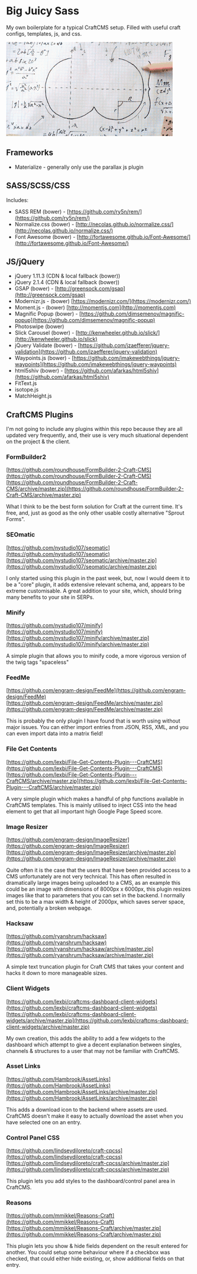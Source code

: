 Big Juicy Sass
==============

My own boilerplate for a typical CraftCMS setup. Filled with useful craft configs, templates, js, and css.

![Big Juicy Sass](Big_Juicy_Sass.gif "from 'Drop girl' by IceCube")

## Frameworks

- Materialize - generally only use the parallax js plugin

## SASS/SCSS/CSS

Includes:

- SASS REM (bower) - [https://github.com/ry5n/rem/](https://github.com/ry5n/rem/)
- Normalize.css (bower) - [http://necolas.github.io/normalize.css/](http://necolas.github.io/normalize.css/)
- Font Awesome (bower) - [http://fortawesome.github.io/Font-Awesome/](http://fortawesome.github.io/Font-Awesome/)

## JS/jQuery
- jQuery 1.11.3 (CDN & local fallback (bower))
- jQuery 2.1.4 (CDN & local fallback (bower))
- GSAP (bower) - [http://greensock.com/gsap](http://greensock.com/gsap)
- Modernizr.js - (bower) [https://modernizr.com/](https://modernizr.com/)
- Moment.js - (bower) [http://momentjs.com](http://momentjs.com)
- Magnific Popup (bower) - [https://github.com/dimsemenov/magnific-popup](https://github.com/dimsemenov/magnific-popup)
- Photoswipe (bower)
- Slick Carousel (bower) - [http://kenwheeler.github.io/slick/](http://kenwheeler.github.io/slick)
- jQuery Validate (bower) - [https://github.com/jzaefferer/jquery-validation](https://github.com/jzaefferer/jquery-validation)
- Waypoints.js (bower) - [https://github.com/imakewebthings/jquery-waypoints](https://github.com/imakewebthings/jquery-waypoints)
- html5shiv (bower) - [https://github.com/afarkas/html5shiv](https://github.com/afarkas/html5shiv)
- FitText.js
- isotope.js
- MatchHeight.js

## CraftCMS Plugins

I'm not going to include any plugins within this repo because they are all updated very frequently, and, their use is very much situational dependent on the project & the client.

### FormBuilder2
[https://github.com/roundhouse/FormBuilder-2-Craft-CMS](https://github.com/roundhouse/FormBuilder-2-Craft-CMS)<br> [https://github.com/roundhouse/FormBuilder-2-Craft-CMS/archive/master.zip](https://github.com/roundhouse/FormBuilder-2-Craft-CMS/archive/master.zip)

What I think to be the best form solution for Craft at the current time. It's free, and, just as good as the only other usable costly alternative "Sprout Forms".

### SEOmatic
[https://github.com/nystudio107/seomatic](https://github.com/nystudio107/seomatic)<br>
[https://github.com/nystudio107/seomatic/archive/master.zip](https://github.com/nystudio107/seomatic/archive/master.zip)

I only started using this plugin in the past week, but, now I would deem it to be a "core" plugin, it adds extensive relevant schema, and, appears to be extreme customisable. A great addition to your site, which, should bring many benefits to your site in SERPs.

### Minify
[https://github.com/nystudio107/minify](https://github.com/nystudio107/minify)<br>
[https://github.com/nystudio107/minify/archive/master.zip](https://github.com/nystudio107/minify/archive/master.zip)

A simple plugin that allows you to minify code, a more vigorous version of the twig tags "spaceless"

### FeedMe
[https://github.com/engram-design/FeedMe](https://github.com/engram-design/FeedMe)<br>
[https://github.com/engram-design/FeedMe/archive/master.zip](https://github.com/engram-design/FeedMe/archive/master.zip)

This is probably the only plugin I have found that is worth using without major issues. You can either import entries from JSON, RSS, XML, and you can even import data into a matrix field!

### File Get Contents
[https://github.com/lexbi/File-Get-Contents-Plugin---CraftCMS](https://github.com/lexbi/File-Get-Contents-Plugin---CraftCMS)<br>
[https://github.com/lexbi/File-Get-Contents-Plugin---CraftCMS/archive/master.zip](https://github.com/lexbi/File-Get-Contents-Plugin---CraftCMS/archive/master.zip)

A very simple plugin which makes a handful of php functions available in CraftCMS templates. This is mainly utilised to inject CSS into the head element to get that all important high Google Page Speed score.

### Image Resizer

[https://github.com/engram-design/ImageResizer](https://github.com/engram-design/ImageResizer)<br>
[https://github.com/engram-design/ImageResizer/archive/master.zip](https://github.com/engram-design/ImageResizer/archive/master.zip)

Quite often it is the case that the users that have been provided access to a CMS unfortunately are not very technical. This has often resulted in dramatically large images being uploaded to a CMS, as an example this could be an image with dimensions of 8000px x 6000px, this plugin resizes images like that to parameters that you can set in the backend. I normally set this to be a max width & height of 2000px, which saves server space, and, potentially a broken webpage.

### Hacksaw
[https://github.com/ryanshrum/hacksaw](https://github.com/ryanshrum/hacksaw)<br>
[https://github.com/ryanshrum/hacksaw/archive/master.zip](https://github.com/ryanshrum/hacksaw/archive/master.zip)

A simple text truncation plugin for Craft CMS that takes your content and hacks it down to more manageable sizes.

### Client Widgets
[https://github.com/lexbi/craftcms-dashboard-client-widgets](https://github.com/lexbi/craftcms-dashboard-client-widgets)<br>
[https://github.com/lexbi/craftcms-dashboard-client-widgets/archive/master.zip](https://github.com/lexbi/craftcms-dashboard-client-widgets/archive/master.zip)

My own creation, this adds the ability to add a few widgets to the dashboard which attempt to give a decent explanation between singles, channels & structures to a user that may not be familiar with CraftCMS.

### Asset Links
[https://github.com/Hambrook/AssetLinks](https://github.com/Hambrook/AssetLinks)<br>
[https://github.com/Hambrook/AssetLinks/archive/master.zip](https://github.com/Hambrook/AssetLinks/archive/master.zip)

This adds a download icon to the backend where assets are used. CraftCMS doesn't make it easy to actually download the asset when you have selected one on an entry.

### Control Panel CSS

[https://github.com/lindseydiloreto/craft-cpcss](https://github.com/lindseydiloreto/craft-cpcss)<br>
[https://github.com/lindseydiloreto/craft-cpcss/archive/master.zip](https://github.com/lindseydiloreto/craft-cpcss/archive/master.zip)

This plugin lets you add styles to the dashboard/control panel area in CraftCMS.

### Reasons
[https://github.com/mmikkel/Reasons-Craft](https://github.com/mmikkel/Reasons-Craft)<br>
[https://github.com/mmikkel/Reasons-Craft/archive/master.zip](https://github.com/mmikkel/Reasons-Craft/archive/master.zip)

This plugin lets you show & hide fields dependent on the result entered for another. You could setup some behaviour where if a checkbox was checked, that could either hide existing, or, show additional fields on that entry.
